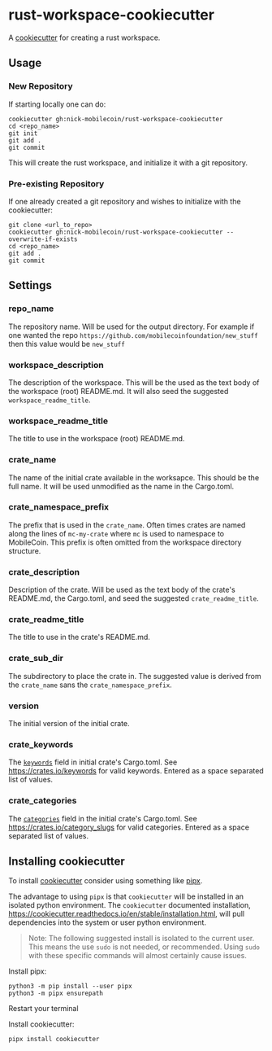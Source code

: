 # rust-workspace-cookiecutter

A [cookiecutter](https://cookiecutter.readthedocs.io/en/latest/) for creating a
rust workspace.

## Usage

### New Repository

If starting locally one can do:

```console
cookiecutter gh:nick-mobilecoin/rust-workspace-cookiecutter
cd <repo_name>
git init
git add .
git commit
```

This will create the rust workspace, and initialize it with a git repository.

### Pre-existing Repository

If one already created a git repository and wishes to initialize with the
cookiecutter:

```console
git clone <url_to_repo>
cookiecutter gh:nick-mobilecoin/rust-workspace-cookiecutter --overwrite-if-exists
cd <repo_name>
git add .
git commit
```

## Settings

### repo\_name

The repository name. Will be used for the output directory. For example if one
wanted the repo `https://github.com/mobilecoinfoundation/new_stuff` then this
value would be
`new_stuff`

### workspace\_description

The description of the workspace. This will be the used as the text body of the
workspace (root) README.md. It will also seed the suggested
`workspace_readme_title`.

### workspace\_readme\_title

The title to use in the workspace (root) README.md.

### crate\_name

The name of the initial crate available in the worksapce. This should be the
full name. It will be used unmodified as the name in the Cargo.toml.

### crate\_namespace\_prefix

The prefix that is used in the `crate_name`. Often times crates are named along
the lines of `mc-my-crate` where `mc` is used to namespace to MobileCoin. This
prefix is often omitted from the workspace directory structure.

### crate\_description

Description of the crate. Will be used as the text body of the crate's
README.md, the Cargo.toml, and seed the suggested `crate_readme_title`.

### crate\_readme\_title

The title to use in the crate's README.md.

### crate\_sub\_dir

The subdirectory to place the crate in. The suggested value is
derived from the `crate_name` sans the `crate_namespace_prefix`.

### version

The initial version of the initial crate.

### crate\_keywords

The
[`keywords`](https://doc.rust-lang.org/cargo/reference/manifest.html#the-keywords-field)
field in initial crate's Cargo.toml. See <https://crates.io/keywords> for valid
keywords. Entered as a space separated list of values.

### crate\_categories

The
[`categories`](https://doc.rust-lang.org/cargo/reference/manifest.html#the-categories-field)
field in the initial crate's Cargo.toml.  See <https://crates.io/category_slugs>
for valid categories. Entered as a space separated list of values.

## Installing cookiecutter

To install [cookiecutter](https://cookiecutter.readthedocs.io/en/latest/)
consider using something like [pipx](https://pypa.github.io/pipx/).

The advantage to using `pipx` is that `cookiecutter` will be installed in an
isolated python environment. The `cookiecutter` documented installation,
<https://cookiecutter.readthedocs.io/en/stable/installation.html>, will pull
dependencies into the system or user python environment.

> Note:
> The following suggested install is isolated to the current user. This means
> the use `sudo` is not needed, or recommended. Using `sudo` with these specific
> commands will almost certainly cause issues.

Install pipx:

```console
python3 -m pip install --user pipx
python3 -m pipx ensurepath
```

Restart your terminal

Install cookiecutter:

```console
pipx install cookiecutter
```
